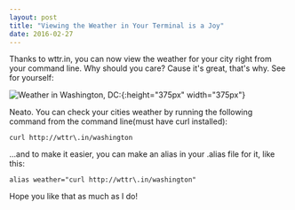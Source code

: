 ```yaml
---
layout: post
title: "Viewing the Weather in Your Terminal is a Joy"
date: 2016-02-27
---
```


Thanks to wttr.in, you can now view the weather for your city right from your
command line. Why should you care? Cause it's great, that's why. See for
yourself:

![Weather in Washington, DC:](http://i.imgur.com/pqEBt1N.png){:height="375px" width="375px"}

Neato. You can check your cities weather by running the following command
from the command line(must have curl installed):

    curl http://wttr\.in/washington

...and to make it easier, you can make an alias in your .alias file for it, like
this:

`alias weather="curl http://wttr\.in/washington"`

Hope you like that as much as I do!
